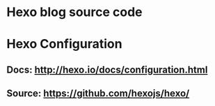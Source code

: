 # Hexo blog source code
# Hexo Configuration
## Docs: http://hexo.io/docs/configuration.html
## Source: https://github.com/hexojs/hexo/
